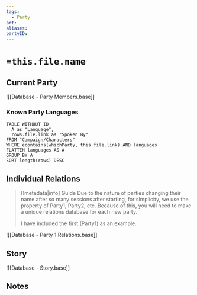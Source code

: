 ```yaml
---
tags:
  - Party
art:
aliases:
partyID:
---
```


# `=this.file.name`

## Current Party

![[Database - Party Members.base]]

### Known Party Languages

~~~dataview
TABLE WITHOUT ID
  A as "Language",
  rows.file.link as "Spoken By"
FROM "Campaign/Characters"
WHERE econtains(whichParty, this.file.link) AND languages
FLATTEN languages AS A
GROUP BY A
SORT length(rows) DESC
~~~

## Individual Relations

> [!metadata|info] Guide
> Due to the nature of parties changing their name after so many sessions after starting, for simplicity, we use the property of Party1, Party2, etc.
> Because of this, you will need to make a unique relations database for each new party.
>
> I have included the first (Party1) as an example.

![[Database - Party 1 Relations.base]]

## Story

![[Database - Story.base]]

## Notes

